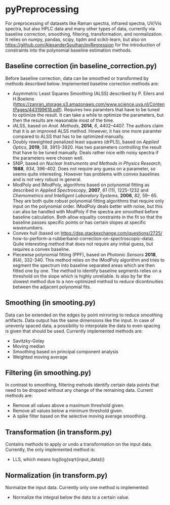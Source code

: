 # pyPreprocessing
For preprocessing of datasets like Raman spectra, infrared spectra, UV/Vis
spectra, but also HPLC data and many other types of data, currently via
baseline correction, smoothing, filtering, transformation, and normalization.
It relies on numpy, pandas, scipy, tqdm and scikit-learn, but also on
https://github.com/AlexanderSouthan/pyRegression for the introduction of
constraints into the polynomial baseline estimation methods.

## Baseline correction (in baseline_correction.py)
Before baseline correction, data can be smoothed or transformed by methods
described below. Implemented baseline correction methods are:
* Asymmetric Least Squares Smoothing (ALSS) described by P. Eilers and H.Boelens
(https://zanran_storage.s3.amazonaws.com/www.science.uva.nl/ContentPages/443199618.pdf).
Requires two paramters that have to be tuned to optimize the result. It can
take a while to optimize the parameters, but then the results are reasonable
most of the time. 
* iALSS, based on *Anal. Methods*, **2014**, *6*, 4402–4407. The authors claim
that it is an improved ALSS method. However, it has one more paramter compared
to ALSS that has to be optimized manually.
* Doubly reweighted penalized least squares (drPLS), based on *Applied Optics*,
**2019**, *58*, 3913-3920. Has two parameters controlling the result that have
to be tuned manually. Deals rather nice with noisy spectra if the parameters
were chosen well.
* SNIP, based on *Nuclear Instruments and Methods in Physics Research*,
**1988**, *934*, 396-402. Does not require any guess on a parameter, so seems
quite interesting. However has problems with convex baselines and is not very
robust in general.
* ModPoly and IModPoly, algorithms based on polynomial fitting as described in
*Applied Spectroscopy*, **2007**, *61* (11), 1225-1232 and
*Chemometrics and Intelligent Laboratory Systems*, **2006**, *82*, 59– 65. They
are both quite robust polynomial fitting algorithms that require only input on
the polynomial order. IModPoly deals better with noise, but this can also be
handled with ModPoly if the spectra are smoothed before baseline calculation.
Both allow equality constraints in the fit so that the baseline passes specific
points or has certain slopes at specific wavenumbers.
* Convex hull (based on https://dsp.stackexchange.com/questions/2725/
how-to-perform-a-rubberband-correction-on-spectroscopic-data). Quite
interesting method that does not require any initial guess, but requires a
convex baseline.
* Piecewise polynomial fitting (PPF), based on *Photonic Sensors* **2018**,
*8*(4), 332-340. This method relies on the IModPoly algorithm and tries to
segment the spectrum into baseline separated areas which are then fitted one by
one. The method to identify baseline segments relies on a threshold on the
slope which is highly unreliable. Is also by far the slowest method due to a
non-optimized method to reduce dicontinuities between the adjacent polynomial
fits.

## Smoothing (in smooting.py)
Data can be extended on the edges by point mirroring to reduce smoothing
artifacts. Data output has the same dimensions like the input. In case of
unevenly spaced data, a possibility to interpolate the data to even spacing
is given that should be used. Currently implemented methods are:
* Savitzky-Golay
* Moving median
* Smoothing based on principal component analysis
* Weighted moving average

## Filtering (in smoothing.py)
In contrast to smoothing, filtering mehods identify certain data points that
need to be dropped without any change of the remaining data. Current methods
are:
* Remove all values above a maximum threshold given.
* Remove all values below a minimum threshold given.
* A spike filter based on the selective moving average smoothing.

## Transformation (in transform.py)
Contains methods to apply or undo a transformation on the input data. 
Currently, the only implemented method is:
* LLS, which means log(log(sqrt(input_data)))

## Normalization (in transform.py)
Normalize the input data. Currently only one method is implemented:
* Normalize the integral below the data to a certain value.

